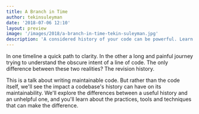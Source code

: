 ```yaml
---
title: A Branch in Time
author: tekinsuleyman
date: '2018-07-06 12:10'
layout: preview
image: '/images/2018/a-branch-in-time-tekin-suleyman.jpg'
description: 'A considered history of your code can be powerful. Learn tools and techniques that can mean the difference between hours of frustration and a quick path to clarity.'
---
```


In one timeline a quick path to clarity. In the other a long and painful journey trying to understand the obscure intent of a line of code. The only difference between these two realities? The revision history.

This is a talk about writing maintainable code. But rather than the code itself, we'll see the impact a codebase's history can have on its maintainability. We'll explore the differences between a useful history and an unhelpful one, and you'll learn about the practices, tools and techniques that can make the difference.
